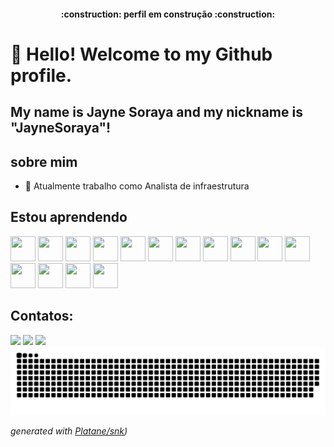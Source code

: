 <h4 align="center"> 
    :construction:  perfil em construção  :construction:
</h4>

# 👋 Hello! Welcome to my Github profile.
## My name is Jayne Soraya and my nickname is "JayneSoraya"!

## sobre mim
- 🔭 Atualmente trabalho como Analista de infraestrutura 

## Estou aprendendo
<img loading="lazy" src="https://cdn.jsdelivr.net/gh/devicons/devicon/icons/java/java-original.svg" width="40" height="40"/> <img loading="lazy" src="https://cdn.jsdelivr.net/gh/devicons/devicon/icons/linux/linux-original.svg" width="40" height="40"/> <img loading="lazy" src="https://cdn.jsdelivr.net/gh/devicons/devicon@latest/icons/jira/jira-original.svg" width="40" height="40"/> <img  loading="lazy" src= "https://cdn.jsdelivr.net/gh/devicons/devicon@latest/icons/gimp/gimp-original.svg" width="40" height="40" /> <img  loading="lazy" src="https://cdn.jsdelivr.net/gh/devicons/devicon@latest/icons/javascript/javascript-original.svg" width="40" height="40"/> <img loading="lazy" src="https://cdn.jsdelivr.net/gh/devicons/devicon@latest/icons/debian/debian-plain.svg"  width="40" height="40"/> <img loading="lazy" src="https://cdn.jsdelivr.net/gh/devicons/devicon@latest/icons/inkscape/inkscape-original.svg" width="40" height="40" /> <img  loading="lazy" src="https://cdn.jsdelivr.net/gh/devicons/devicon@latest/icons/unifiedmodelinglanguage/unifiedmodelinglanguage-original.svg" width="40" height="40"/> <img loading="lazy" src="https://cdn.jsdelivr.net/gh/devicons/devicon@latest/icons/ubuntu/ubuntu-original.svg" width="40" height="40"/> <img src="https://cdn.jsdelivr.net/gh/devicons/devicon@latest/icons/sqldeveloper/sqldeveloper-original.svg" width="40" height="40" /> <img loading="lazy" src
="https://cdn.jsdelivr.net/gh/devicons/devicon@latest/icons/python/python-original.svg" width="40" height="40" /> <img loading="lazy" src="https://cdn.jsdelivr.net/gh/devicons/devicon@latest/icons/c/c-line.svg" width="40" height="40" /> <img loading="lazy" src="https://cdn.jsdelivr.net/gh/devicons/devicon@latest/icons/azuresqldatabase/azuresqldatabase-original.svg" width="40" height="40" /> <img loading="lazy" src="https://cdn.jsdelivr.net/gh/devicons/devicon@latest/icons/mariadb/mariadb-original.svg" width="40" height="40"/> <img src="https://cdn.jsdelivr.net/gh/devicons/devicon@latest/icons/mysql/mysql-original.svg" width="40" height="40"/>
            
## Contatos:

<div>
<a href="https://www.youtube.com/channel/UC46oVgcgXhpSzlj5snM6UsA" target="_blank"><img loading="lazy" src="https://img.shields.io/badge/YouTube-FF0000?style=for-the-badge&logo=youtube&logoColor=white" target="_blank"></a>
<a href="https://www.instagram.com/jayne_soraya?utm_source=qr&igsh=MWFvczNidXo5NTNmaw==" target="_blank"><img loading="lazy" src="https://img.shields.io/badge/-Instagram-%23E4405F?style=for-the-badge&logo=instagram&logoColor=white" target="_blank"></a>
<a href="https://www.linkedin.com/in/jayne-soraya?utm_source=share&utm_campaign=share_via&utm_content=profile&utm_medium=android_app" target="_blank"><img loading="lazy" src="https://img.shields.io/badge/-LinkedIn-%230077B5?style=for-the-badge&logo=linkedin&logoColor=white" target="_blank"></a>   
</div>

<picture>
  <source media="(prefers-color-scheme: dark)" srcset="https://raw.githubusercontent.com/platane/platane/output/github-contribution-grid-snake-dark.svg">
  <source media="(prefers-color-scheme: light)" srcset="https://raw.githubusercontent.com/platane/platane/output/github-contribution-grid-snake.svg">
  <img alt="github contribution grid snake animation" src="https://raw.githubusercontent.com/platane/platane/output/github-contribution-grid-snake.svg">
</picture>

_generated with [Platane/snk](https://github.com/Platane/snk))_
